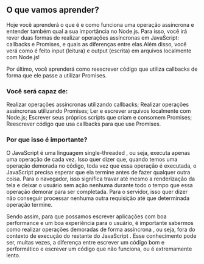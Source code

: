 ## O que vamos aprender?

Hoje você aprenderá o que é e como funciona uma operação assíncrona e entender também qual a sua importância no Node.js. Para isso, você irá rever duas formas de realizar operações assíncronas em JavaScript: callbacks e Promises, e quais as diferenças entre elas.Além disso, você verá como é feito input (leitura) e output (escrita) em arquivos localmente com Node.js!

Por último, você aprenderá como reescrever código que utiliza callbacks de forma que ele passe a utilizar Promises.

### Você será capaz de:

Realizar operações assíncronas utilizando callbacks;
Realizar operações assíncronas utilizando Promises;
Ler e escrever arquivos localmente com Node.js;
Escrever seus próprios scripts que criam e consomem Promises;
Reescrever código que usa callbacks para que use Promises.

### Por que isso é importante?
O JavaScript é uma linguagem single-threaded , ou seja, executa apenas uma operação de cada vez. Isso quer dizer que, quando temos uma operação demorada no código, toda vez que essa operação é executada, o JavaScript precisa esperar que ela termine antes de fazer qualquer outra coisa.
Para o navegador, isso significa travar até mesmo a renderização da tela e deixar o usuário sem ação nenhuma durante todo o tempo que essa operação demorar para ser completada. Para o servidor, isso quer dizer não conseguir processar nenhuma outra requisição até que determinada operação termine.

Sendo assim, para que possamos escrever aplicações com boa performance e um boa experiência para o usuário, é importante sabermos como realizar operações demoradas de forma assíncrona , ou seja, fora do contexto de execução do restante do JavaScript . Esse conhecimento pode ser, muitas vezes, a diferença entre escrever um código bom e performático e escrever um código que não funciona, ou é extremamente lento.
